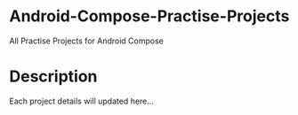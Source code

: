 # Android-Compose-Practise-Projects
All Practise Projects for Android Compose

# Description
Each project details will updated here...
